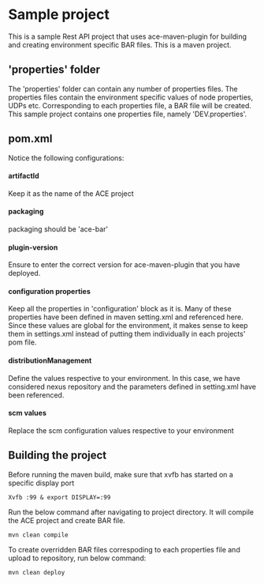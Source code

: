 # Sample project
This is a sample Rest API project that uses ace-maven-plugin for building and creating environment specific BAR files. This is a maven project.

## 'properties' folder
The 'properties' folder can contain any number of properties files. The properties files contain the environment specific values of node properties, UDPs etc. Corresponding to each properties file, a BAR file will be created. This sample project contains one properties file, namely 'DEV.properties'.

## pom.xml
Notice the following configurations:
#### artifactId
Keep it as the name of the ACE project
#### packaging
packaging should be 'ace-bar'
#### plugin-version
Ensure to enter the correct version for ace-maven-plugin that you have deployed.
#### configuration properties
Keep all the properties in 'configuration' block as it is. Many of these properties have been defined in maven setting.xml and referenced here. Since these values are global for the environment, it makes sense to keep them in settings.xml instead of putting them individually in each projects' pom file.
#### distributionManagement
Define the values respective to your environment. In this case, we have considered nexus repository and the parameters defined in setting.xml have been referenced. 
#### scm values
Replace the scm configuration values respective to your environment

## Building the project
Before running the maven build, make sure that xvfb has started on a specific display port

`Xvfb :99 &
export DISPLAY=:99`

Run the below command after navigating to project directory. It will compile the ACE project and create BAR file.

`mvn clean compile`

To create overridden BAR files correspoding to each properties file and upload to repository, run below command:

`mvn clean deploy`
